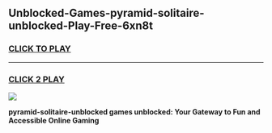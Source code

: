 
## Unblocked-Games-pyramid-solitaire-unblocked-Play-Free-6xn8t
<h3>
<a href="https://premium76.site?title=pyramid-solitaire-unblocked&ref=23A">CLICK TO PLAY</a></h3>
<hr>

<h3>
<a href="https://premium76.site?title=pyramid-solitaire-unblocked&ref=23A">CLICK 2 PLAY</a>
  
</h3>

<a href="https://premium76.site?title=pyramid-solitaire-unblocked&ref=23A"><img src="https://clearcache.store/games.png"></a>


**pyramid-solitaire-unblocked games unblocked: Your Gateway to Fun and Accessible Online Gaming**
